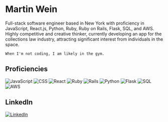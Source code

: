 # Martin Wein

Full-stack software engineer based in New York with proficiency in JavaScript, React.js, Python, Ruby, Ruby on Rails, Flask, SQL, and AWS. Highly competitive and creative thinker, currently developing an app for the collections law industry, attracting significant interest from individuals in the space.

`When I'm not coding, I am likely in the gym.`

## Proficiencies

![JavaScript](https://img.shields.io/badge/JavaScript-F7DF1E?style=for-the-badge&logo=javascript&logoColor=black)
![CSS](https://img.shields.io/badge/CSS-1572B6?style=for-the-badge&logo=css3&logoColor=white)
![React](https://img.shields.io/badge/React-20232A?style=for-the-badge&logo=react&logoColor=61DAFB)
![Ruby](https://img.shields.io/badge/Ruby-CC342D?style=for-the-badge&logo=ruby&logoColor=white)
![Rails](https://img.shields.io/badge/Rails-CC0000?style=for-the-badge&logo=rubyonrails&logoColor=white)
![Python](https://img.shields.io/badge/Python-3776AB?style=for-the-badge&logo=python&logoColor=white)
![Flask](https://img.shields.io/badge/Flask-000000?style=for-the-badge&logo=flask&logoColor=white)
![SQL](https://img.shields.io/badge/SQL-4479A1?style=for-the-badge&logo=sql&logoColor=white)
![AWS](https://img.shields.io/badge/AWS-232F3E?style=for-the-badge&logo=amazon-aws&logoColor=white)

## LinkedIn

[![LinkedIn](https://img.shields.io/badge/LinkedIn-0077B5?style=for-the-badge&logo=linkedin&logoColor=white)](https://www.linkedin.com/in/martin-wein-dev)
